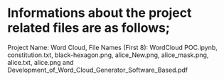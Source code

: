 # Informations about the project related files are as follows; 
Project Name: Word Cloud, File Names (First 8): WordCloud POC.ipynb, constitution.txt, black-hexagon.png, alice_New.png, alice_mask.png, alice.txt, alice.png and Development_of_Word_Cloud_Generator_Software_Based.pdf
